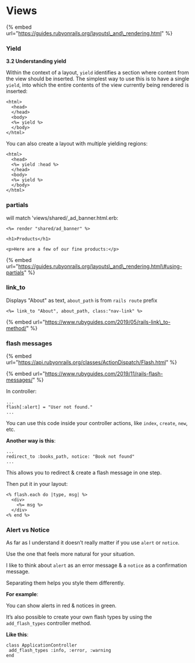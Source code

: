 # Views

{% embed url="https://guides.rubyonrails.org/layouts\_and\_rendering.html" %}

### Yield

**3.2 Understanding yield**

Within the context of a layout, `yield` identifies a section where content from the view should be inserted. The simplest way to use this is to have a single `yield`, into which the entire contents of the view currently being rendered is inserted:

```text
<html>
  <head>
  </head>
  <body>
  <%= yield %>
  </body>
</html>
```

You can also create a layout with multiple yielding regions:

```text
<html>
  <head>
  <%= yield :head %>
  </head>
  <body>
  <%= yield %>
  </body>
</html>
```

### partials

will match 'views/shared/\_ad\_banner.html.erb:

```text
<%= render "shared/ad_banner" %>

<h1>Products</h1>

<p>Here are a few of our fine products:</p>

```

{% embed url="https://guides.rubyonrails.org/layouts\_and\_rendering.html\#using-partials" %}

### link\_to

Displays "About" as text, `about_path` is from `rails route` prefix

```text
<%= link_to "About", about_path, class:"nav-link" %>
```

{% embed url="https://www.rubyguides.com/2019/05/rails-link\_to-method/" %}

### flash messages

{% embed url="https://api.rubyonrails.org/classes/ActionDispatch/Flash.html" %}

{% embed url="https://www.rubyguides.com/2019/11/rails-flash-messages/" %}

In controller:

```text
...
flash[:alert] = "User not found."
...
```

You can use this code inside your controller actions, like `index`, `create`, `new`, etc.

**Another way is this**:

```text
...
redirect_to :books_path, notice: "Book not found"
...
```

This allows you to redirect & create a flash message in one step.

Then put it in your layout:

```text
<% flash.each do |type, msg| %>
  <div>
    <%= msg %>
  </div>
<% end %>
```



### Alert vs Notice

As far as I understand it doesn’t really matter if you use `alert` or `notice`.

Use the one that feels more natural for your situation.

I like to think about `alert` as an error message & a `notice` as a confirmation message.

Separating them helps you style them differently.

**For example**:

You can show alerts in red & notices in green.

It’s also possible to create your own flash types by using the `add_flash_types` controller method.

**Like this**:

```text
class ApplicationController
 add_flash_types :info, :error, :warning
end
```

